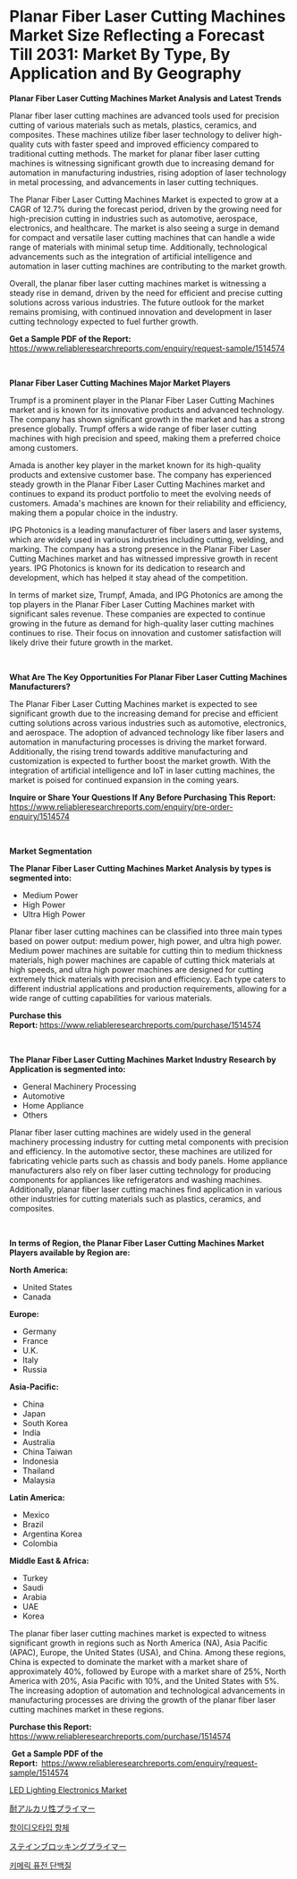 <p><h1>Planar Fiber Laser Cutting Machines Market Size Reflecting a Forecast Till 2031: Market By Type, By Application and By Geography</h1></p><p><strong>Planar Fiber Laser Cutting Machines Market Analysis and Latest Trends</strong></p>
<p><p>Planar fiber laser cutting machines are advanced tools used for precision cutting of various materials such as metals, plastics, ceramics, and composites. These machines utilize fiber laser technology to deliver high-quality cuts with faster speed and improved efficiency compared to traditional cutting methods. The market for planar fiber laser cutting machines is witnessing significant growth due to increasing demand for automation in manufacturing industries, rising adoption of laser technology in metal processing, and advancements in laser cutting techniques.</p><p>The Planar Fiber Laser Cutting Machines Market is expected to grow at a CAGR of 12.7% during the forecast period, driven by the growing need for high-precision cutting in industries such as automotive, aerospace, electronics, and healthcare. The market is also seeing a surge in demand for compact and versatile laser cutting machines that can handle a wide range of materials with minimal setup time. Additionally, technological advancements such as the integration of artificial intelligence and automation in laser cutting machines are contributing to the market growth.</p><p>Overall, the planar fiber laser cutting machines market is witnessing a steady rise in demand, driven by the need for efficient and precise cutting solutions across various industries. The future outlook for the market remains promising, with continued innovation and development in laser cutting technology expected to fuel further growth.</p></p>
<p><strong>Get a Sample PDF of the Report:&nbsp;</strong> <a href="https://www.reliableresearchreports.com/enquiry/request-sample/1514574">https://www.reliableresearchreports.com/enquiry/request-sample/1514574</a></p>
<p>&nbsp;</p>
<p><strong>Planar Fiber Laser Cutting Machines Major Market Players</strong></p>
<p><p>Trumpf is a prominent player in the Planar Fiber Laser Cutting Machines market and is known for its innovative products and advanced technology. The company has shown significant growth in the market and has a strong presence globally. Trumpf offers a wide range of fiber laser cutting machines with high precision and speed, making them a preferred choice among customers.</p><p>Amada is another key player in the market known for its high-quality products and extensive customer base. The company has experienced steady growth in the Planar Fiber Laser Cutting Machines market and continues to expand its product portfolio to meet the evolving needs of customers. Amada's machines are known for their reliability and efficiency, making them a popular choice in the industry.</p><p>IPG Photonics is a leading manufacturer of fiber lasers and laser systems, which are widely used in various industries including cutting, welding, and marking. The company has a strong presence in the Planar Fiber Laser Cutting Machines market and has witnessed impressive growth in recent years. IPG Photonics is known for its dedication to research and development, which has helped it stay ahead of the competition.</p><p>In terms of market size, Trumpf, Amada, and IPG Photonics are among the top players in the Planar Fiber Laser Cutting Machines market with significant sales revenue. These companies are expected to continue growing in the future as demand for high-quality laser cutting machines continues to rise. Their focus on innovation and customer satisfaction will likely drive their future growth in the market.</p></p>
<p>&nbsp;</p>
<p><strong>What Are The Key Opportunities For Planar Fiber Laser Cutting Machines Manufacturers?</strong></p>
<p><p>The Planar Fiber Laser Cutting Machines market is expected to see significant growth due to the increasing demand for precise and efficient cutting solutions across various industries such as automotive, electronics, and aerospace. The adoption of advanced technology like fiber lasers and automation in manufacturing processes is driving the market forward. Additionally, the rising trend towards additive manufacturing and customization is expected to further boost the market growth. With the integration of artificial intelligence and IoT in laser cutting machines, the market is poised for continued expansion in the coming years.</p></p>
<p><strong>Inquire or Share Your Questions If Any Before Purchasing This Report:</strong> <a href="https://www.reliableresearchreports.com/enquiry/pre-order-enquiry/1514574">https://www.reliableresearchreports.com/enquiry/pre-order-enquiry/1514574</a></p>
<p>&nbsp;</p>
<p><strong>Market Segmentation</strong></p>
<p><strong>The Planar Fiber Laser Cutting Machines Market Analysis by types is segmented into:</strong></p>
<p><ul><li>Medium Power</li><li>High Power</li><li>Ultra High Power</li></ul></p>
<p><p>Planar fiber laser cutting machines can be classified into three main types based on power output: medium power, high power, and ultra high power. Medium power machines are suitable for cutting thin to medium thickness materials, high power machines are capable of cutting thick materials at high speeds, and ultra high power machines are designed for cutting extremely thick materials with precision and efficiency. Each type caters to different industrial applications and production requirements, allowing for a wide range of cutting capabilities for various materials.</p></p>
<p><strong>Purchase this Report:&nbsp;</strong><a href="https://www.reliableresearchreports.com/purchase/1514574">https://www.reliableresearchreports.com/purchase/1514574</a></p>
<p>&nbsp;</p>
<p><strong>The Planar Fiber Laser Cutting Machines Market Industry Research by Application is segmented into:</strong></p>
<p><ul><li>General Machinery Processing</li><li>Automotive</li><li>Home Appliance</li><li>Others</li></ul></p>
<p><p>Planar fiber laser cutting machines are widely used in the general machinery processing industry for cutting metal components with precision and efficiency. In the automotive sector, these machines are utilized for fabricating vehicle parts such as chassis and body panels. Home appliance manufacturers also rely on fiber laser cutting technology for producing components for appliances like refrigerators and washing machines. Additionally, planar fiber laser cutting machines find application in various other industries for cutting materials such as plastics, ceramics, and composites.</p></p>
<p>&nbsp;</p>
<p><strong>In terms of Region, the Planar Fiber Laser Cutting Machines Market Players available by Region are:</strong></p>
<p>
    <p> <strong> North America: </strong>
        <ul>
            <li>United States</li>
            <li>Canada</li>
        </ul>
        </p> 
    <p> <strong> Europe: </strong>
        <ul>
            <li>Germany</li>
            <li>France</li>
            <li>U.K.</li>
            <li>Italy</li>
            <li>Russia</li>
        </ul>
        </p> 
    <p> <strong> Asia-Pacific: </strong>
        <ul>
            <li>China</li>
            <li>Japan</li>
            <li>South Korea</li>
            <li>India</li>
            <li>Australia</li>
            <li>China Taiwan</li>
            <li>Indonesia</li>
            <li>Thailand</li>
            <li>Malaysia</li>
        </ul>
        </p> 
    <p> <strong> Latin America: </strong>
        <ul>
            <li>Mexico</li>
            <li>Brazil</li>
            <li>Argentina Korea</li>
            <li>Colombia</li>
        </ul>
        </p> 
    <p> <strong> Middle East & Africa: </strong>
        <ul>
            <li>Turkey</li>
            <li>Saudi</li>
            <li>Arabia</li>
            <li>UAE</li>
            <li>Korea</li>
        </ul>
    </p>
    </p>
<p><p>The planar fiber laser cutting machines market is expected to witness significant growth in regions such as North America (NA), Asia Pacific (APAC), Europe, the United States (USA), and China. Among these regions, China is expected to dominate the market with a market share of approximately 40%, followed by Europe with a market share of 25%, North America with 20%, Asia Pacific with 10%, and the United States with 5%. The increasing adoption of automation and technological advancements in manufacturing processes are driving the growth of the planar fiber laser cutting machines market in these regions.</p></p>
<p><strong>Purchase this Report: </strong><a href="https://www.reliableresearchreports.com/purchase/1514574">https://www.reliableresearchreports.com/purchase/1514574</a></p>
<p>&nbsp;<strong>Get a Sample PDF of the Report:&nbsp;&nbsp;</strong><a href="https://www.reliableresearchreports.com/enquiry/request-sample/1514574">https://www.reliableresearchreports.com/enquiry/request-sample/1514574</a></p>
<p><strong></strong></p>
<p><p><a href="https://adventurous-uranium-ef9.notion.site/Insights-into-LED-Lighting-Electronics-Market-Size-Analysing-Market-Share-Trends-and-Growth-from--a61058a1021d4a6cb8d26ffa220e970f">LED Lighting Electronics Market</a></p><p><a href="https://medium.com/@silverbeaudinsa406dp355ue/%E3%82%A2%E3%83%AB%E3%82%AB%E3%83%AA%E8%80%90%E6%80%A7%E3%83%97%E3%83%A9%E3%82%A4%E3%83%9E%E3%83%BC%E5%B8%82%E5%A0%B4%E3%81%AE%E5%B1%95%E6%9C%9B-%E7%94%A3%E6%A5%AD%E6%A6%82%E8%A6%81%E3%81%A8%E4%BA%88%E6%B8%AC-2024%E5%B9%B4%E3%81%8B%E3%82%892031%E5%B9%B4-b5955d9e3dd6">耐アルカリ性プライマー</a></p><p><a href="https://medium.com/@do_trejo/anti-idiotype-antibody-%EC%8B%9C%EC%9E%A5%EC%9D%80-%EC%8B%9C%EC%9E%A5-%EC%A0%90%EC%9C%A0%EC%9C%A8-%EC%8B%9C%EC%9E%A5-%ED%8A%B8%EB%A0%8C%EB%93%9C-%EB%B0%8F-%EC%8B%9C%EC%9E%A5-%EC%84%B1%EC%9E%A5%EC%97%90-%EB%8C%80%ED%95%9C-%EC%A0%95%EB%B3%B4%EB%A5%BC-%EC%A0%9C%EA%B3%B5%ED%95%A9%EB%8B%88%EB%8B%A4-c19593d453ba">항이디오타입 항체</a></p><p><a href="https://medium.com/@silverbeaudinsa406dp355ue/%E6%9F%93%E3%81%BF%E6%AD%A2%E3%82%81%E3%83%97%E3%83%A9%E3%82%A4%E3%83%9E%E3%83%BC%E5%B8%82%E5%A0%B4%E3%81%AF-%E5%B8%82%E5%A0%B4%E3%82%B7%E3%82%A7%E3%82%A2-%E5%B8%82%E5%A0%B4%E3%83%88%E3%83%AC%E3%83%B3%E3%83%89-%E5%B8%82%E5%A0%B4%E6%88%90%E9%95%B7%E3%81%AB%E9%96%A2%E3%81%99%E3%82%8B%E6%83%85%E5%A0%B1%E3%82%92%E6%8F%90%E4%BE%9B%E3%81%97%E3%81%BE%E3%81%99-01f3a09cd25c">ステインブロッキングプライマー</a></p><p><a href="https://medium.com/@do_trejo/%ED%82%A4%EB%A8%B8%EB%A6%AD-%ED%93%A8%EC%A0%84-%EB%8B%A8%EB%B0%B1%EC%A7%88-%EC%8B%9C%EC%9E%A5-%EC%9C%A0%ED%98%95-%EC%9D%91%EC%9A%A9-%EB%B0%8F-%EC%A7%80%EB%A6%AC%EB%B3%84-%EC%A2%85%ED%95%A9-%ED%8F%89%EA%B0%80-8131f7bec531">키메릭 퓨전 단백질</a></p></p>